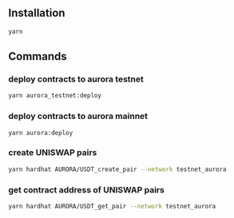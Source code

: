 ## Installation

```bash
yarn
```

## Commands

### deploy contracts to aurora testnet

```bash
yarn aurora_testnet:deploy
```

### deploy contracts to aurora mainnet

```
yarn aurora:deploy
```

### create UNISWAP pairs

```bash
yarn hardhat AURORA/USDT_create_pair --network testnet_aurora
```

### get contract address of UNISWAP pairs

```bash
yarn hardhat AURORA/USDT_get_pair --network testnet_aurora
```
